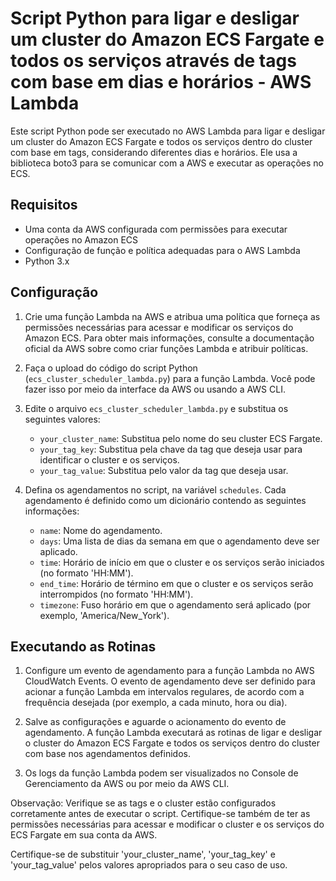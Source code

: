 # Script Python para ligar e desligar um cluster do Amazon ECS Fargate e todos os serviços através de tags com base em dias e horários - AWS Lambda

Este script Python pode ser executado no AWS Lambda para ligar e desligar um cluster do Amazon ECS Fargate e todos os serviços dentro do cluster com base em tags, considerando diferentes dias e horários. Ele usa a biblioteca boto3 para se comunicar com a AWS e executar as operações no ECS.

## Requisitos

- Uma conta da AWS configurada com permissões para executar operações no Amazon ECS
- Configuração de função e política adequadas para o AWS Lambda
- Python 3.x

## Configuração

1. Crie uma função Lambda na AWS e atribua uma política que forneça as permissões necessárias para acessar e modificar os serviços do Amazon ECS. Para obter mais informações, consulte a documentação oficial da AWS sobre como criar funções Lambda e atribuir políticas.

2. Faça o upload do código do script Python (`ecs_cluster_scheduler_lambda.py`) para a função Lambda. Você pode fazer isso por meio da interface da AWS ou usando a AWS CLI.

3. Edite o arquivo `ecs_cluster_scheduler_lambda.py` e substitua os seguintes valores:

   - `your_cluster_name`: Substitua pelo nome do seu cluster ECS Fargate.
   - `your_tag_key`: Substitua pela chave da tag que deseja usar para identificar o cluster e os serviços.
   - `your_tag_value`: Substitua pelo valor da tag que deseja usar.

4. Defina os agendamentos no script, na variável `schedules`. Cada agendamento é definido como um dicionário contendo as seguintes informações:
   
   - `name`: Nome do agendamento.
   - `days`: Uma lista de dias da semana em que o agendamento deve ser aplicado.
   - `time`: Horário de início em que o cluster e os serviços serão iniciados (no formato 'HH:MM').
   - `end_time`: Horário de término em que o cluster e os serviços serão interrompidos (no formato 'HH:MM').
   - `timezone`: Fuso horário em que o agendamento será aplicado (por exemplo, 'America/New_York').

## Executando as Rotinas

1. Configure um evento de agendamento para a função Lambda no AWS CloudWatch Events. O evento de agendamento deve ser definido para acionar a função Lambda em intervalos regulares, de acordo com a frequência desejada (por exemplo, a cada minuto, hora ou dia).

2. Salve as configurações e aguarde o acionamento do evento de agendamento. A função Lambda executará as rotinas de ligar e desligar o cluster do Amazon ECS Fargate e todos os serviços dentro do cluster com base nos agendamentos definidos.

3. Os logs da função Lambda podem ser visualizados no Console de Gerenciamento da AWS ou por meio da AWS CLI.

Observação: Verifique se as tags e o cluster estão configurados corretamente antes de executar o script. Certifique-se também de ter as permissões necessárias para acessar e modificar o cluster e os serviços do ECS Fargate em sua conta da AWS.

Certifique-se de substituir 'your_cluster_name', 'your_tag_key' e 'your_tag_value' pelos valores apropriados para o seu caso de uso.
